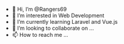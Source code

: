 - 👋 Hi, I’m @Rangers69
- 👀 I’m interested in Web Development
- 🌱 I’m currently learning Laravel and Vue.js
- 💞️ I’m looking to collaborate on ...
- 📫 How to reach me ...

<!---
Rangers69/Rangers69 is a ✨ special ✨ repository because its `README.md` (this file) appears on your GitHub profile.
You can click the Preview link to take a look at your changes.
--->
